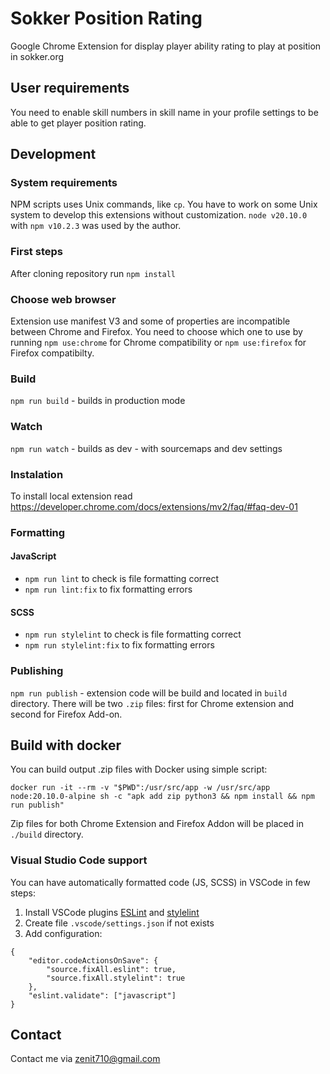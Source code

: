 # Sokker Position Rating
Google Chrome Extension for display player ability rating to play at position in sokker.org

## User requirements
You need to enable skill numbers in skill name in your profile settings to be able to get player position rating.

## Development

### System requirements
NPM scripts uses Unix commands, like `cp`. You have to work on some Unix system to develop this extensions without customization.
`node v20.10.0` with `npm v10.2.3` was used by the author.

### First steps
After cloning repository run `npm install`

### Choose web browser
Extension use manifest V3 and some of properties are incompatible between Chrome and Firefox.
You need to choose which one to use by running `npm use:chrome` for Chrome compatibility
or `npm use:firefox` for Firefox compatibilty.

### Build
`npm run build` - builds in production mode

### Watch
`npm run watch` - builds as dev - with sourcemaps and dev settings

### Instalation
To install local extension read <https://developer.chrome.com/docs/extensions/mv2/faq/#faq-dev-01>

### Formatting
#### JavaScript
- `npm run lint` to check is file formatting correct
- `npm run lint:fix` to fix formatting errors

#### SCSS
- `npm run stylelint` to check is file formatting correct
- `npm run stylelint:fix` to fix formatting errors

### Publishing
`npm run publish` - extension code will be build and located in `build` directory.
There will be two `.zip` files: first for Chrome extension and second for Firefox Add-on.

## Build with docker
You can build output .zip files with Docker using simple script:
```
docker run -it --rm -v "$PWD":/usr/src/app -w /usr/src/app node:20.10.0-alpine sh -c "apk add zip python3 && npm install && npm run publish"
```
Zip files for both Chrome Extension and Firefox Addon will be placed in `./build` directory.

### Visual Studio Code support
You can have automatically formatted code (JS, SCSS) in VSCode in few steps:
1. Install VSCode plugins [ESLint](https://marketplace.visualstudio.com/items?itemName=dbaeumer.vscode-eslint) and [stylelint](https://marketplace.visualstudio.com/items?itemName=stylelint.vscode-stylelint)
2. Create file `.vscode/settings.json` if not exists
3. Add configuration:
```
{
    "editor.codeActionsOnSave": {
        "source.fixAll.eslint": true,
        "source.fixAll.stylelint": true
    },
    "eslint.validate": ["javascript"]
}
```

## Contact

Contact me via <zenit710@gmail.com>
